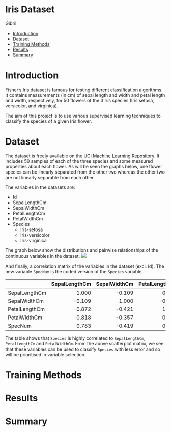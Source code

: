 Iris Dataset
================
Gibril

  - [Introduction](#introduction)
  - [Dataset](#dataset)
  - [Training Methods](#training-methods)
  - [Results](#results)
  - [Summary](#summary)

# Introduction

Fisher’s Iris dataset is famous for testing different classification
algorithms. It contains measurements (in cm) of sepal length and width
and petal length and width, respectively, for 50 flowers of the 3 Iris
species (Iris setosa, versicolor, and virginica).

The aim of this project is to use various supervised learning techniques
to classify the species of a given Iris flower.

# Dataset

The dataset is freely available on the [UCI Machine Learning
Repository](http://archive.ics.uci.edu/ml/datasets/Iris). It includes 50
samples of each of the three species and some measured properties about
each flower. As will be seen the graphs below, one flower species can be
linearly separated from the other two whereas the other two are not
linearly separable from each other.

The variables in the datasets are:

  - Id
  - SepalLengthCm
  - SepalWidthCm
  - PetalLengthCm
  - PetalWidthCm
  - Species
      - Iris-setosa
      - Iris-versicolor
      - Iris-virginica

The graph below show the distributions and pairwise relationships of the
continuous variables in the dataset.
![](report_files/figure-gfm/unnamed-chunk-1-1.png)<!-- -->

And finally, a correlation matrix of the variables in the dataset (excl.
Id). The new variable `SpecNum` is the coded version of the `Species`
variable.

|               | SepalLengthCm | SepalWidthCm | PetalLengthCm | PetalWidthCm | SpecNum |
| ------------- | ------------: | -----------: | ------------: | -----------: | ------: |
| SepalLengthCm |         1.000 |      \-0.109 |         0.872 |        0.818 |   0.783 |
| SepalWidthCm  |       \-0.109 |        1.000 |       \-0.421 |      \-0.357 | \-0.419 |
| PetalLengthCm |         0.872 |      \-0.421 |         1.000 |        0.963 |   0.949 |
| PetalWidthCm  |         0.818 |      \-0.357 |         0.963 |        1.000 |   0.956 |
| SpecNum       |         0.783 |      \-0.419 |         0.949 |        0.956 |   1.000 |

The table shows that `Species` is highly correlated to `SepalLengthCm`,
`PetalLengthCm` and `PetalWidthCm`. From the above scatterplot matrix,
we see that these variables can be used to classify `Species` with less
error and so will be prioritised in variable selection.

# Training Methods

# Results

# Summary
